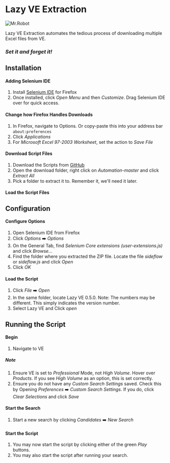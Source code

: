 # Lazy VE Extraction

![Mr.Robot](https://thumb.ibb.co/ejYLt5/Logomakr_6b4xoc.png)

Lazy VE Extraction automates the tedious process of downloading multiple Excel files from VE. 

### *Set it and forget it!*



## Installation

#### Adding Selenium IDE

 1. Install [Selenium IDE](https://addons.mozilla.org/en-US/firefox/addon/selenium-ide/) for Firefox
 2. Once installed, click *Open Menu* and then *Customize*. Drag Selenium IDE over for quick access.
 
#### Change how Firefox Handles Downloads
1. In Firefox, navigate to Options. Or copy-paste this into your address bar
`about:preferences`
2. Click *Applications*
3. For *Microsoft Excel 97-2003 Worksheet*, set the action to *Save File*

#### Download Script Files
1. Download the Scripts from [GitHub](https://github.com/estasney/LazyVE/archive/master.zip)
1. Open the download folder, right click on *Automation-master* and click *Extract All*
1. Pick a folder to extract it to. Remember it, we'll need it later.

#### Load the Script Files

## Configuration

#### Configure Options
1. Open Selenium IDE from Firefox
2. Click *Options* :arrow_right: *Options* 
3. On the General Tab, find *Selenium Core extensions (user-extensions.js)* and click *Browse...*
4. Find the folder where you extracted the ZIP file. Locate the file *sideflow* or *sideflow.js* and click *Open*
5. Click *OK*

#### Load the Script
1. Click *File* :arrow_right: *Open*
2. In the same folder, locate Lazy VE 0.5.0. Note: The numbers may be different. This simply indicates the version number.
3. Select Lazy VE and Click *open*

## Running the Script

#### Begin
1. Navigate to VE

##### Note
1. Ensure VE is set to *Professional* Mode, not *High Volume*. Hover over *Products*. If you see *High Volume* as an option, this is set correctly.
2. Ensure you do not have any *Custom Search Settings* saved. Check this by Opening *Preferences* :arrow_right: *Custom Search Settings*. If you do, click *Clear Selections* and click *Save*

#### Start the Search
1. Start a new search by clicking *Candidates* :arrow_right: *New Search*

#### Start the Script
1. You may now start the script by clicking either of the green *Play* buttons.
2. You may also start the script after running your search.



